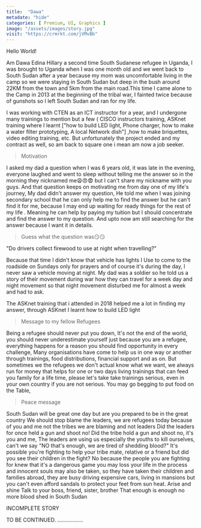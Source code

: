 ```yaml
---
title:  "Dawa"
metadate: "hide"
categories: [ Premium, UI, Graphics ]
image: "/assets/images/story.jpg"
visit: "https://crmrkt.com/jVMvBb"
---
```


 Hello World!
 
Am Dawa Edina Hillary a  second time South Sudanese refugee in Uganda, I was brought to Uganda when I was one month old and we went back to South Sudan after a year because my mom was uncomfortable living in the camp so we were staying in South Sudan but deep in the bush around 22KM from the town and 5km from the main road.This time I came alone to the Camp in 2013 at the beginning of the tribal war, I fainted twice because of gunshots so I left South Sudan and ran for my life.

 

I was working with CTEN as an ICT instructor for a year, and I undergone many trainings to mention but a few ( CISCO instructors training, ASKnet training where I learnt ["how to build LED light,  Phone charger,  how to make a water filter prototyping, A local Network dish"] ,how to make briquettes, video editing training, etc. But unfortunately the project ended and my contract as well, so am back to square one i mean am now a job seeker.

    
>Motivation

I asked my dad a question when I was 6 years old, it was late in the evening, everyone laughed and went to sleep without telling me the answer so in the morning they nicknamed me😩😠😨 but I can't share my nickname with you guys. 
 And that question keeps on motivating me from day one of my life's journey, 
My dad didn't answer my question, He told me when I was joining secondary school that he can only help me to find the answer but he can't find it for me, because I may end up waiting for ready things for the rest of my life . Meaning he can help by paying my tuition but I should concentrate and find the answer to my question. 
And upto now am still searching for the answer because I want it in details.

>Guess what the question was😏😏

"Do drivers collect firewood to use at night when travelling?"

Because that time I didn't know that vehicle has lights
I Use to come to the roadside on Sundays only for prayers and of course it's during the day, I never saw a vehicle moving at night.
My dad was a soldier so he told us a story of their movement during war how they can travel for a week day and night movement so that night movement disturbed me for almost a week and had to ask. 

 The ASKnet training that i attended in 2018 helped me a lot in finding my answer, through ASKnet I learnt how to build LED light

>Message to my fellow Refugees

Being a refugee should never put you down, It's not the end of the world, you should never underestimate yourself just because you are a refugee,  everything happens for a reason you should find opportunity in every challenge,
Many organisations have come to help us in one way or another through trainings, food distributions, financial support and as on.
But sometimes we the refugees we don't actual know what we want, we always run for money that helps for one or two days living trainings that can feed you family for a life time, please let's take take trainings serious, even in your own country if you are not serious. You may go begging to put food on the Table, 

>Peace message

South Sudan will be great one day but are you prepared to be in the great country
We should stop blame the leaders, we are refugees today because of you and me not the tribes we are blaming and not leaders
Did the leaders for once held a gun and shoot no! Did the tribe hold a gun and shoot no, it's you and me,
The leaders are using us especially the youths to kill ourselves, can't we say "NO that's enough, we  are tired of shedding blood?" 
It's possible you're fighting to help your tribe mate, relative or a friend but did you see their children in the fight? No because the people you are fighting for knew that it's a dangerous game you may loss your life in the process and innocent souls may also be taken, so they have taken their children and families abroad, they are busy driving expensive cars, living in mansions but you can't even afford sandals to protect your feet from sun heat. 
Arise and shine
Talk to your boss, friend, sister,  brother That enough is enough no more blood shed in South Sudan


INCOMPLETE STORY

TO BE CONTINUED. .................

